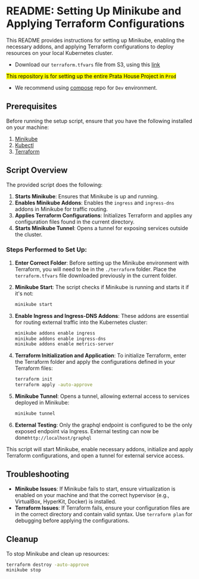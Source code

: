 # README: Setting Up Minikube and Applying Terraform Configurations

This README provides instructions for setting up Minikube, enabling the necessary addons, and applying Terraform configurations to deploy resources on your local Kubernetes cluster.

- Download our `terraform.tfvars` file from S3, using this [link](https://assets-prata-house.s3.ap-southeast-1.amazonaws.com/Environment+File/terraform.tfvars)

<mark>This repository is for setting up the entire Prata House Project in `Prod`</mark>
- We recommend using [compose](https://gitlab.com/cs302-2024/g1-team4/compose) repo for `Dev` environment.

## Prerequisites

Before running the setup script, ensure that you have the following installed on your machine:

1. [Minikube](https://minikube.sigs.k8s.io/docs/start/)
2. [Kubectl](https://kubernetes.io/docs/tasks/tools/)
3. [Terraform](https://www.terraform.io/downloads.html)

## Script Overview

The provided script does the following:
1. **Starts Minikube**: Ensures that Minikube is up and running.
2. **Enables Minikube Addons**: Enables the `ingress` and `ingress-dns` addons in Minikube for traffic routing.
3. **Applies Terraform Configurations**: Initializes Terraform and applies any configuration files found in the current directory.
4. **Starts Minikube Tunnel**: Opens a tunnel for exposing services outside the cluster.

### Steps Performed to Set Up:

1. **Enter Correct Folder**:
   Before setting up the Minikube environment with Terraform, you will need to be in the `./terraform` folder.
   Place the `terraform.tfvars` file downloaded previously in the current folder.

2. **Minikube Start**:
   The script checks if Minikube is running and starts it if it's not:
   ```bash
   minikube start
   ```

1. **Enable Ingress and Ingress-DNS Addons**:
   These addons are essential for routing external traffic into the Kubernetes cluster:
   ```bash
   minikube addons enable ingress
   minikube addons enable ingress-dns
   minikube addons enable metrics-server
   ```

4. **Terraform Initialization and Application**:
   To initialize Terraform, enter the Terraform folder and apply the configurations defined in your Terraform files:
   ```bash
   terraform init
   terraform apply -auto-approve
   ```

5. **Minikube Tunnel**:
   Opens a tunnel, allowing external access to services deployed in Minikube:
   ```bash
   minikube tunnel
   ```
6. **External Testing**:
Only the graphql endpoint is configured to be the only exposed endpoint via Ingress. External testing can now be done`http://localhost/graphql`

This script will start Minikube, enable necessary addons, initialize and apply Terraform configurations, and open a tunnel for external service access.

## Troubleshooting

- **Minikube Issues**: If Minikube fails to start, ensure virtualization is enabled on your machine and that the correct hypervisor (e.g., VirtualBox, HyperKit, Docker) is installed.
- **Terraform Issues**: If Terraform fails, ensure your configuration files are in the correct directory and contain valid syntax. Use `terraform plan` for debugging before applying the configurations.

## Cleanup

To stop Minikube and clean up resources:
```bash
terraform destroy -auto-approve
minikube stop
```